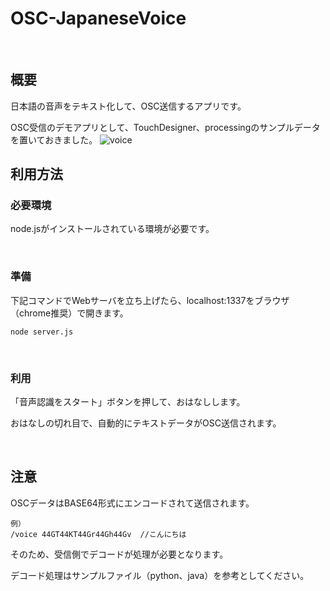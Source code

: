 # OSC-JapaneseVoice

<br>

## 概要
日本語の音声をテキスト化して、OSC送信するアプリです。

OSC受信のデモアプリとして、TouchDesigner、processingのサンプルデータを置いておきました。
![voice](https://user-images.githubusercontent.com/5201487/68378254-228f7700-018f-11ea-9ee4-dceadb1401c8.gif)
<br>

## 利用方法
### 必要環境
node.jsがインストールされている環境が必要です。

<br>

### 準備

下記コマンドでWebサーバを立ち上げたら、localhost:1337をブラウザ（chrome推奨）で開きます。

```shell
node server.js
```

<br>

### 利用

「音声認識をスタート」ボタンを押して、おはなしします。

おはなしの切れ目で、自動的にテキストデータがOSC送信されます。

<br>

## 注意

OSCデータはBASE64形式にエンコードされて送信されます。

```
例）
/voice 44GT44KT44Gr44Gh44Gv  //こんにちは
```

そのため、受信側でデコードが処理が必要となります。

デコード処理はサンプルファイル（python、java）を参考としてください。

